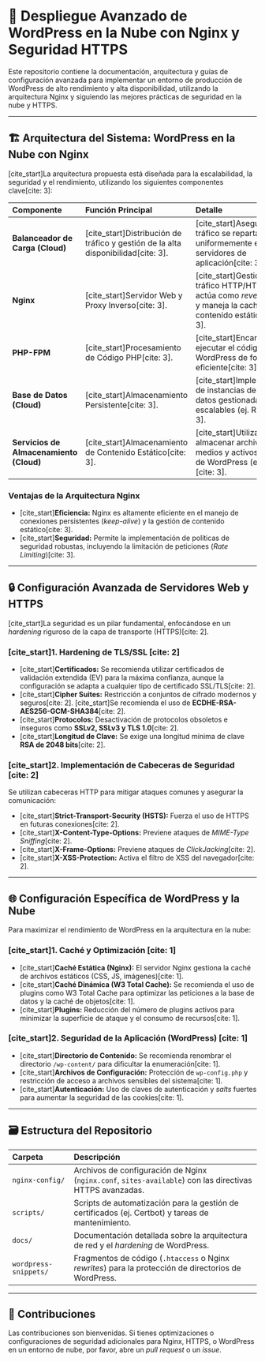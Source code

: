 # 🚀 Despliegue Avanzado de WordPress en la Nube con Nginx y Seguridad HTTPS

Este repositorio contiene la documentación, arquitectura y guías de configuración avanzada para implementar un entorno de producción de WordPress de alto rendimiento y alta disponibilidad, utilizando la arquitectura Nginx y siguiendo las mejores prácticas de seguridad en la nube y HTTPS.

---

## 🏗️ Arquitectura del Sistema: WordPress en la Nube con Nginx

[cite_start]La arquitectura propuesta está diseñada para la escalabilidad, la seguridad y el rendimiento, utilizando los siguientes componentes clave[cite: 3]:

| Componente | Función Principal | Detalle |
| :--- | :--- | :--- |
| **Balanceador de Carga (Cloud)** | [cite_start]Distribución de tráfico y gestión de la alta disponibilidad[cite: 3]. | [cite_start]Asegura que el tráfico se reparta uniformemente entre los servidores de aplicación[cite: 3]. |
| **Nginx** | [cite_start]Servidor Web y Proxy Inverso[cite: 3]. | [cite_start]Gestiona el tráfico HTTP/HTTPS, actúa como *reverse proxy* y maneja la caché de contenido estático[cite: 3]. |
| **PHP-FPM** | [cite_start]Procesamiento de Código PHP[cite: 3]. | [cite_start]Encargado de ejecutar el código PHP de WordPress de forma eficiente[cite: 3]. |
| **Base de Datos (Cloud)** | [cite_start]Almacenamiento Persistente[cite: 3]. | [cite_start]Implementación de instancias de bases de datos gestionadas y escalables (ej. RDS)[cite: 3]. |
| **Servicios de Almacenamiento (Cloud)** | [cite_start]Almacenamiento de Contenido Estático[cite: 3]. | [cite_start]Utilizado para almacenar archivos de medios y activos estáticos de WordPress (ej. S3)[cite: 3]. |

### Ventajas de la Arquitectura Nginx
* [cite_start]**Eficiencia:** Nginx es altamente eficiente en el manejo de conexiones persistentes (*keep-alive*) y la gestión de contenido estático[cite: 3].
* [cite_start]**Seguridad:** Permite la implementación de políticas de seguridad robustas, incluyendo la limitación de peticiones (*Rate Limiting*)[cite: 3].

---

## 🔒 Configuración Avanzada de Servidores Web y HTTPS

[cite_start]La seguridad es un pilar fundamental, enfocándose en un *hardening* riguroso de la capa de transporte (HTTPS)[cite: 2].

### [cite_start]1. Hardening de TLS/SSL [cite: 2]
* [cite_start]**Certificados:** Se recomienda utilizar certificados de validación extendida (EV) para la máxima confianza, aunque la configuración se adapta a cualquier tipo de certificado SSL/TLS[cite: 2].
* [cite_start]**Cipher Suites:** Restricción a conjuntos de cifrado modernos y seguros[cite: 2]. [cite_start]Se recomienda el uso de **ECDHE-RSA-AES256-GCM-SHA384**[cite: 2].
* [cite_start]**Protocolos:** Desactivación de protocolos obsoletos e inseguros como **SSLv2, SSLv3 y TLS 1.0**[cite: 2].
* [cite_start]**Longitud de Clave:** Se exige una longitud mínima de clave **RSA de 2048 bits**[cite: 2].

### [cite_start]2. Implementación de Cabeceras de Seguridad [cite: 2]
Se utilizan cabeceras HTTP para mitigar ataques comunes y asegurar la comunicación:
* [cite_start]**Strict-Transport-Security (HSTS):** Fuerza el uso de HTTPS en futuras conexiones[cite: 2].
* [cite_start]**X-Content-Type-Options:** Previene ataques de *MIME-Type Sniffing*[cite: 2].
* [cite_start]**X-Frame-Options:** Previene ataques de *ClickJacking*[cite: 2].
* [cite_start]**X-XSS-Protection:** Activa el filtro de XSS del navegador[cite: 2].

---

## 🌐 Configuración Específica de WordPress y la Nube

Para maximizar el rendimiento de WordPress en la arquitectura en la nube:

### [cite_start]1. Caché y Optimización [cite: 1]
* [cite_start]**Caché Estática (Nginx):** El servidor Nginx gestiona la caché de archivos estáticos (CSS, JS, imágenes)[cite: 1].
* [cite_start]**Caché Dinámica (W3 Total Cache):** Se recomienda el uso de plugins como W3 Total Cache para optimizar las peticiones a la base de datos y la caché de objetos[cite: 1].
* [cite_start]**Plugins:** Reducción del número de plugins activos para minimizar la superficie de ataque y el consumo de recursos[cite: 1].

### [cite_start]2. Seguridad de la Aplicación (WordPress) [cite: 1]
* [cite_start]**Directorio de Contenido:** Se recomienda renombrar el directorio `/wp-content/` para dificultar la enumeración[cite: 1].
* [cite_start]**Archivos de Configuración:** Protección de `wp-config.php` y restricción de acceso a archivos sensibles del sistema[cite: 1].
* [cite_start]**Autenticación:** Uso de claves de autenticación y *salts* fuertes para aumentar la seguridad de las cookies[cite: 1].

---

## 🗃️ Estructura del Repositorio

| Carpeta | Descripción |
| :--- | :--- |
| `nginx-config/` | Archivos de configuración de Nginx (`nginx.conf`, `sites-available`) con las directivas HTTPS avanzadas. |
| `scripts/` | Scripts de automatización para la gestión de certificados (ej. Certbot) y tareas de mantenimiento. |
| `docs/` | Documentación detallada sobre la arquitectura de red y el *hardening* de WordPress. |
| `wordpress-snippets/` | Fragmentos de código (`.htaccess` o Nginx *rewrites*) para la protección de directorios de WordPress. |

---

## 🤝 Contribuciones

Las contribuciones son bienvenidas. Si tienes optimizaciones o configuraciones de seguridad adicionales para Nginx, HTTPS, o WordPress en un entorno de nube, por favor, abre un *pull request* o un *issue*.

